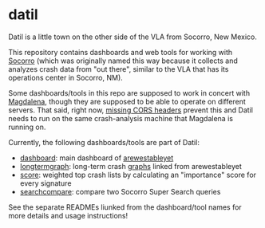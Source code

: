 # datil
Datil is a little town on the other side of the VLA from Socorro, New Mexico.

This repository contains dashboards and web tools for working with [Socorro](https://github.com/mozilla/socorro) (which was originally named this way because it collects and analyzes crash data from "out there", similar to the VLA that has its operations center in Socorro, NM).

Some dashboards/tools in this repo are supposed to work in concert with [Magdalena](https://github.com/KaiRo-at/magdalena), though they are supposed to be able to operate on different servers. That said, right now, [missing CORS headers](https://bugzilla.mozilla.org/show_bug.cgi?id=1239764) prevent this and Datil needs to run on the same crash-analysis machine that Magdalena is running on.

Currently, the following dashboards/tools are part of Datil:

* [dashboard](dashboard/README.md): main dashboard of [arewestableyet](https://arewestableyet.com)
* [longtermgraph](longtermgraph/README.md): long-term crash [graphs](https://arewestableyet.com/graph/) linked from arewestableyet
* [score](score/README.md): weighted top crash lists by calculating an "importance" score for every signature
* [searchcompare](searchcompare/README.md): compare two Socorro Super Search queries

See the separate READMEs liunked from the dashboard/tool names for more details and usage instructions!
